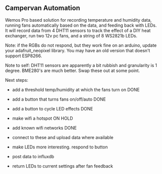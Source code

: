 ## Campervan Automation

Wemos Pro based solution for recording temperature and humidity data, running fans automatically based on the data, and feeding back with LEDs.  It will record data from 4 DHT11 sensors to track the effect of a DIY heat exchanger, run two 12v pc fans, and a string of 8 WS2821b LEDs.

Note: if the RGBs do not respond, but they work fine on an arduino, update your adafruit_neopixel library. You may have an old version that doesn't support ESP8266.

Note to self: DHT11 sensors are apparently a bit rubbish and granularity is 1 degree. BME280's are much better. Swap these out at some point.

Next steps: 

- add a threshold temp/humidity at which the fans turn on DONE
- add a button that turns fans on/off/auto DONE
- add a button to cycle LED effects DONE
- make wifi a hotspot ON HOLD
- add known wifi networks DONE

- connect to these and upload data where available
- make LEDs more interesting. respond to button
- post data to influxdb
- return LEDs to current settings after fan feedback
